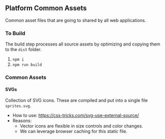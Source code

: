 ## Platform Common Assets
Common asset files that are going to shared by all web applications.

### To Build
The build step processes all source assets by optimizing and copying them to the `dist` folder.
 1. `npm i`
 1. `npm run build`

### Common Assets
#### SVGs
Collection of SVG icons.  These are compiled and put into a single file `sprites.svg`.
 * How to use: https://css-tricks.com/svg-use-external-source/
 * Reasons:
    * Vector icons are flexible in size controls and color changes.
    * We can leverage browser caching for this static file.
